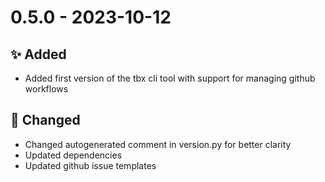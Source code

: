 # 0.5.0 - 2023-10-12

## ✨ Added
* Added first version of the tbx cli tool with support for managing github workflows

## 🔧 Changed
* Changed autogenerated comment in version.py for better clarity
* Updated dependencies
* Updated github issue templates

